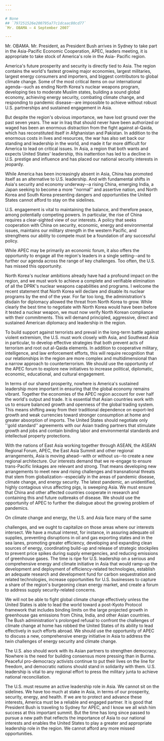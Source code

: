 ```yaml
---
---

# None
## `797251526e200795a77c1dcaac80cd77`
`Mr. OBAMA — 4 September 2007`

---
```


 Mr. OBAMA. Mr. President, as President Bush arrives in Sydney 
to take part in the Asia-Pacific Economic Cooperation, APEC, leaders 
meeting, it is appropriate to take stock of America's role in the Asia-
Pacific region.

America's future prosperity and security is directly tied to Asia. 
The region contains the world's fastest growing major economies, 
largest militaries, largest energy consumers and importers, and biggest 
contributors to global climate change. Some of the most critical items 
on our international agenda--such as ending North Korea's nuclear 
weapons program, developing ties to moderate Muslim states, building a 
sound global economy, achieving energy security, combating climate 
change, and responding to pandemic disease--are impossible to achieve 
without robust U.S. partnerships and sustained engagement in Asia.

But despite the region's obvious importance, we have lost ground over 
the past seven years. The war in Iraq that should never have been 
authorized or waged has been an enormous distraction from the fight 
against al-Qaida, which has reconstituted itself in Afghanistan and 
Pakistan. In addition to the enormous costs in lives and resources, the 
war has also set back our standing and leadership in the world, and 
made it far more difficult for America to lead on critical issues. In 
Asia, a region that both wants and expects United States' leadership, 
this inattention has led to a decline in U.S. prestige and influence 
and has placed our national security interests in jeopardy.

While America has been increasingly absent in Asia, China has 
promoted itself as an alternative to U.S. leadership. And with 
fundamental shifts in Asia's security and economy underway--a rising 
China, emerging India, a Japan seeking to become a more ''normal'' and 
assertive nation, and North Korea and South Korea presenting dangers 
and opportunities the United States cannot afford to stay on the 
sidelines.

U.S. engagement is vital to maintaining the balance, and therefore 
peace, among potentially competing powers. In particular, the rise of 
China requires a clear-sighted view of our interests. A policy that 
seeks cooperation with China on security, economic, energy and 
environmental issues, maintains our military strength in the western 
Pacific, and strengthens our ability to compete must be a foundation of 
any successful policy.

While APEC may be primarily an economic forum, it also offers the 
opportunity to engage all the region's leaders in a single setting--and 
to further our agenda across the range of key challenges. Too often, 
the U.S. has missed this opportunity.

North Korea's nuclear ambitions already have had a profound impact on 
the region, and we must work to achieve a complete and verifiable 
elimination of all the DPRK's nuclear weapons capabilities and 
programs. I welcome the recent statement that North Korea will declare 
and disable its nuclear programs by the end of the year. For far too 
long, the administration's disdain for diplomacy allowed the threat 
from North Korea to grow. While clearly the best time to negotiate with 
North Korea would have been before it tested a nuclear weapon, we must 
now verify North Korean compliance with their commitments. This will 
demand principled, aggressive, direct and sustained American diplomacy 
and leadership in the region.

To build support against terrorists and prevail in the long-term 
battle against violent extremism, the U.S. must work closely with Asia, 
and Southeast Asia in particular, to develop effective strategies that 
both prevent acts of terrorism and root out al-Qaida elements. In 
addition to cooperative military, intelligence, and law enforcement 
efforts, this will require recognition that our relationships in the 
region are more complex and multidimensional than a narrow approach to 
counterterrorism. We should use the opportunity of the APEC forum to 
explore new initiatives to increase political, diplomatic, economic, 
educational, and cultural engagement.

In terms of our shared prosperity, nowhere is America's sustained 
leadership more important in ensuring that the global economy remains 
vibrant. Together the economies of the APEC region account for over 
half the world's output and trade. It is essential that Asian countries 
work with us to ensure balanced growth and openness of the global 
trading system. This means shifting away from their traditional 
dependence on export-led growth and weak currencies toward stronger 
consumption at home and greater absorption of imports. The United 
States should negotiate only ''gold standard'' agreements with our 
Asian trading partners that stimulate growth and jobs and contain 
binding labor and environmental standards and intellectual property 
protections.

With the nations of East Asia working together through ASEAN, the 
ASEAN Regional Forum, APEC, the East Asia Summit and other regional 
arrangements, Asia is moving ahead--with or without us--to create a new 
regional architecture. Our interests demand that we re-engage to ensure 
trans-Pacific linkages are relevant and strong. That means developing 
new arrangements to meet new and rising challenges and transnational 
threats that stem from globalization--especially in the areas of 
pandemic disease, climate change, and energy security. The latest 
pandemic, an unidentified, highly contagious virus affecting pigs, is 
sweeping Asia. We must ensure that China and other affected countries 
cooperate in research and containing this and future outbreaks of 
disease. We should use the opportunity of APEC to further the dialogue 
about the growing problem of pandemics.

On climate change and energy, the U.S. and Asia face many of the same


challenges, and we ought to capitalize on those areas where our 
interests intersect. We have a mutual interest, for instance, in 
assuring adequate oil supplies, preventing disruptions in oil and gas 
exporting states and in the sea lanes, promoting greater efficiency, 
developing and expanding clean sources of energy, coordinating build-up 
and release of strategic stockpiles to prevent price spikes during 
supply emergencies, and reducing emissions of greenhouse gases. The 
time is ripe for U.S. leadership on a serious and comprehensive energy 
and climate initiative in Asia that would ramp-up the development and 
deployment of efficiency-related technologies, establish an adequate 
research and development fund for carbon sequestration and related 
technologies, increase opportunities for U.S. businesses to capture a 
share of the region's burgeoning clean energy market, and create a 
forum to address supply security-related concerns.

We will not be able to fight global climate change effectively unless 
the United States is able to lead the world toward a post-Kyoto 
Protocol framework that includes binding limits on the large projected 
growth in greenhouse gas emissions from China, India, and other Asian 
countries. The Bush administration's prolonged refusal to confront the 
challenges of climate change at home has robbed the United States of 
its ability to lead effectively in such efforts abroad. We should use 
the opportunity of APEC to discuss a new, comprehensive energy 
initiative in Asia to address the twin challenges of energy security 
and climate change.

The U.S. also should work with its Asian partners to strengthen 
democracy. Nowhere is the need for building consensus more pressing 
than in Burma. Peaceful pro-democracy activists continue to put their 
lives on the line for freedom, and democratic nations should stand in 
solidarity with them. U.S. leadership is vital to any regional effort 
to press the military junta to achieve national reconciliation.

The U.S. must resume an active leadership role in Asia. We cannot sit 
on the sidelines. We have too much at stake in Asia, in terms of our 
prosperity, security, energy, and health. If we are to protect and 
advance these interests, America must be a reliable and engaged 
partner. It is good that President Bush is traveling to Sydney for 
APEC, and I know we all wish him success at this important summit. But 
the time has long since passed to pursue a new path that reflects the 
importance of Asia to our national interests and enables the United 
States to play a greater and appropriate leadership role in the region. 
We cannot afford any more missed opportunities.
